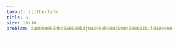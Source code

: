 ```yaml
---
layout: slitherlink
title: 5
size: 10x10
problem: aa00000k0hk4550000k0j0a0004k00030m04000011k1l0400000

---
```

